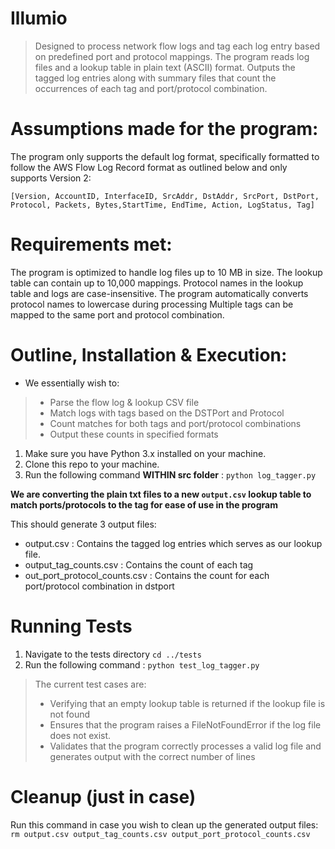# Illumio
> Designed to process network flow logs and tag each log entry based on predefined port and protocol mappings.
> The program reads log files and a lookup table in plain text (ASCII) format.
> Outputs the tagged log entries along with summary files that count the occurrences of each tag and port/protocol combination.

# Assumptions made for the program:
The program only supports the default log format, specifically formatted to follow the AWS Flow Log Record format as outlined below and only supports Version 2: 

``` [Version, AccountID, InterfaceID, SrcAddr, DstAddr, SrcPort, DstPort, Protocol, Packets, Bytes,StartTime, EndTime, Action, LogStatus, Tag] ```


# Requirements met:
The program is optimized to handle log files up to 10 MB in size.
The lookup table can contain up to 10,000 mappings.
Protocol names in the lookup table and logs are case-insensitive. The program automatically converts protocol names to lowercase during processing
Multiple tags can be mapped to the same port and protocol combination.
  
# Outline, Installation & Execution:

* We essentially wish to:
> * Parse the flow log & lookup CSV file
> * Match logs with tags based on the DSTPort and Protocol
> * Count matches for both tags and port/protocol combinations
> * Output these counts in specified formats

  
1. Make sure you have Python 3.x installed on your machine.
2. Clone this repo to your machine.
3. Run the following command **WITHIN src folder** :
		``` python log_tagger.py ```


**We are converting the plain txt files to a new ```output.csv``` lookup table to match ports/protocols to the tag for ease of use in the program**

This should generate 3 output files:
+ output.csv : Contains the tagged log entries which serves as our lookup file.
+ output_tag_counts.csv : Contains the count of each tag 
+ out_port_protocol_counts.csv : Contains the count for each port/protocol combination in dstport

# Running Tests
1. Navigate to the tests directory
    ``` cd ../tests ```
2. Run the following command : 
	``` python test_log_tagger.py ```
>The current test cases are:
> + Verifying that an empty lookup table is returned if the lookup file is not found
> + Ensures that the program raises a FileNotFoundError if the log file does not exist.
> + Validates that the program correctly processes a valid log file and generates output with the correct number of lines

# Cleanup (just in case)
Run this command in case you wish to clean up the generated output files: 
   ``` rm output.csv output_tag_counts.csv output_port_protocol_counts.csv ```
